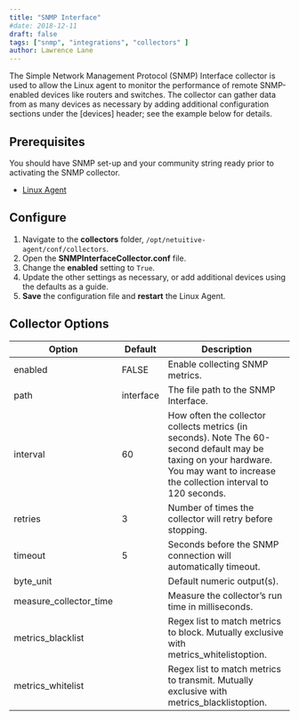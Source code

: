 ```yaml
---
title: "SNMP Interface"
#date: 2018-12-11
draft: false
tags: ["snmp", "integrations", "collectors" ]
author: Lawrence Lane
---
```


The Simple Network Management Protocol (SNMP) Interface collector is used to allow the Linux agent to monitor the performance of remote SNMP-enabled devices like routers and switches. The collector can gather data from as many devices as necessary by adding additional configuration sections under the [devices] header; see the example below for details.

## Prerequisites
You should have SNMP set-up and your community string ready prior to activating the SNMP collector.

- [Linux Agent][1]

## Configure

1. Navigate to the **collectors** folder, `/opt/netuitive-agent/conf/collectors`.
2. Open the **SNMPInterfaceCollector.conf** file.
3. Change the **enabled** setting to `True`.
4. Update the other settings as necessary, or add additional devices using the defaults as a guide.
6. **Save** the configuration file and **restart** the Linux Agent.

## Collector Options

| Option                 | Default   | Description                                                                                                                                                                        |
|------------------------|-----------|------------------------------------------------------------------------------------------------------------------------------------------------------------------------------------|
| enabled                | FALSE     | Enable collecting SNMP metrics.                                                                                                                                                    |
| path                   | interface | The file path to the SNMP Interface.                                                                                                                                               |
| interval               | 60        | How often the collector collects metrics (in seconds). Note The 60-second default may be taxing on your hardware. You may want to increase the collection interval to 120 seconds. |
| retries                | 3         | Number of times the collector will retry before stopping.                                                                                                                          |
| timeout                | 5         | Seconds before the SNMP connection will automatically timeout.                                                                                                                     |
| byte_unit              |           | Default numeric output(s).                                                                                                                                                         |
| measure_collector_time |           | Measure the collector’s run time in milliseconds.                                                                                                                                  |
| metrics_blacklist      |           | Regex list to match metrics to block. Mutually exclusive with metrics_whitelistoption.                                                                                             |
| metrics_whitelist      |           | Regex list to match metrics to transmit. Mutually exclusive with metrics_blacklistoption.                                                                                          |


[1]: /integrations/agents/linux-agent
